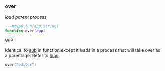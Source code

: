 ### over

_load parent process_

```lua
---@type fun(app:string)
function over(app)
```

WIP

Identical to [sub](#sub) in function except it loads in a process that will take over as a parentage. Refer to [load](#load)

```lua
over("editor")
```
